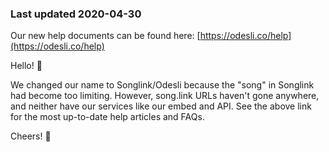 ### Last updated 2020-04-30

Our new help documents can be found here: [https://odesli.co/help](https://odesli.co/help)

Hello! 👋

We changed our name to Songlink/Odesli because the "song" in Songlink had become too limiting. However, song.link URLs haven't gone anywhere, and neither have our services like our embed and API. See the above link for the most up-to-date help articles and FAQs.

Cheers! 🎉
